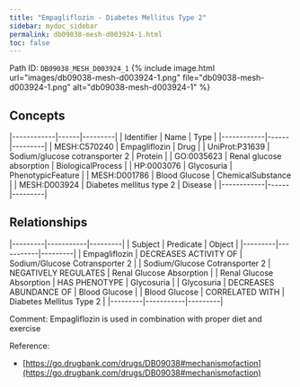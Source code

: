 ```yaml
---
title: "Empagliflozin - Diabetes Mellitus Type 2"
sidebar: mydoc_sidebar
permalink: db09038-mesh-d003924-1.html
toc: false 
---
```



Path ID: `DB09038_MESH_D003924_1`
{% include image.html url="images/db09038-mesh-d003924-1.png" file="db09038-mesh-d003924-1.png" alt="db09038-mesh-d003924-1" %}

## Concepts

|------------|------|---------|
| Identifier | Name | Type    |
|------------|------|---------|
| MESH:C570240 | Empagliflozin | Drug |
| UniProt:P31639 | Sodium/glucose cotransporter 2 | Protein |
| GO:0035623 | Renal glucose absorption | BiologicalProcess |
| HP:0003076 | Glycosuria | PhenotypicFeature |
| MESH:D001786 | Blood Glucose | ChemicalSubstance |
| MESH:D003924 | Diabetes mellitus type 2 | Disease |
|------------|------|---------|

## Relationships

|---------|-----------|---------|
| Subject | Predicate | Object  |
|---------|-----------|---------|
| Empagliflozin | DECREASES ACTIVITY OF | Sodium/Glucose Cotransporter 2 |
| Sodium/Glucose Cotransporter 2 | NEGATIVELY REGULATES | Renal Glucose Absorption |
| Renal Glucose Absorption | HAS PHENOTYPE | Glycosuria |
| Glycosuria | DECREASES ABUNDANCE OF | Blood Glucose |
| Blood Glucose | CORRELATED WITH | Diabetes Mellitus Type 2 |
|---------|-----------|---------|

Comment: Empagliflozin is used in combination with proper diet and exercise

Reference: 
  - [https://go.drugbank.com/drugs/DB09038#mechanismofaction](https://go.drugbank.com/drugs/DB09038#mechanismofaction)
